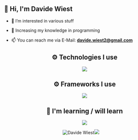 ## 👋 Hi, I'm Davide Wiest
- 👀 I’m interested in various stuff
- 🌱 Increasing my knowledge in programming
- 📫 You can reach me via E-Mail: **[davide.wiest2@gmail.com](mailto:davide.wiest2@gmail.com)**


    
    <div>
        <h2 align="center"> ⚙️ Technologies I use </h2>
        <p align="center">
        <img src="https://skillicons.dev/icons?i=python,html,css,javascript,cs,java,mongodb,linkedin,github,git&theme=dark&perline=5" />
        </p>
    </div>
    <div>
      <h2 align="center"> ⚙️ Frameworks I use </h2>
        <p align="center">
        <img src="https://skillicons.dev/icons?i=django,pytorch,flask,tailwindcss,blazor&theme=dark" />
        </p>
    </div>
    
    <div>
        <h2 align="center"> 🌱 I'm learning / will learn</h2>
        <p align="center">
            <img src="https://skillicons.dev/icons?i=cs,rust,postgres,blazor&theme=dark" />
        </p>
    </div>


<p align="center"> <img src="https://github-readme-stats.vercel.app/api?username=DavideWiest&show_icons=true&hide_border=true&theme=gotham" alt="Davide Wiest" /><img src="https://github-readme-stats.vercel.app/api/top-langs/?username=DavideWiest&hide=css,scss&theme=gotham&hide_border=true"></p>

<!--
<details>
<summary>
-->
